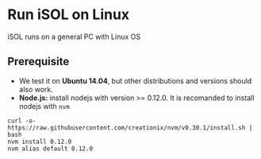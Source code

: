 # Run iSOL on Linux

iSOL runs on a general PC with Linux OS

## Prerequisite
 - We test it on **Ubuntu 14.04**, but other distributions and versions should also work.
 - **Node.js:** install nodejs with version >= 0.12.0. It is recomanded to install nodejs with `nvm`
```
curl -o- https://raw.githubusercontent.com/creationix/nvm/v0.30.1/install.sh | bash
nvm install 0.12.0
nvm alias default 0.12.0
```

